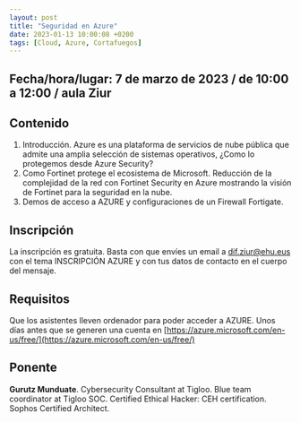 ```yaml
---
layout: post
title: "Seguridad en Azure"
date: 2023-01-13 10:00:08 +0200
tags: [Cloud, Azure, Cortafuegos]
---
```

## Fecha/hora/lugar: 7 de marzo de 2023 / de 10:00 a 12:00 / aula Ziur

## Contenido
1. Introducción. Azure es una plataforma de servicios de nube pública que admite una amplia selección de sistemas operativos, ¿Como lo protegemos desde Azure Security?
2. Como Fortinet protege el ecosistema de Microsoft. Reducción de la complejidad de la red con Fortinet Security en Azure mostrando la visión de Fortinet para la seguridad en la nube.
3. Demos de acceso a AZURE y configuraciones de un Firewall Fortigate.

## Inscripción

La inscripción es gratuita. Basta con que envíes un email a dif.ziur@ehu.eus con el tema INSCRIPCIÓN AZURE y con tus datos de contacto en el cuerpo del mensaje. 

## Requisitos

Que los asistentes lleven ordenador para poder acceder a AZURE. Unos días antes que se generen una cuenta en [https://azure.microsoft.com/en-us/free/](https://azure.microsoft.com/en-us/free/)

## Ponente

**Gurutz Munduate**. Cybersecurity Consultant at Tigloo. Blue team coordinator at Tigloo SOC. Certified Ethical Hacker: CEH certification. Sophos Certified Architect.  
